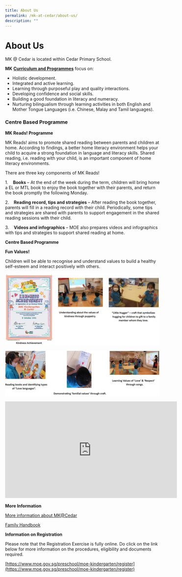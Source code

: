 ```yaml
---
title: About Us
permalink: /mk-at-cedar/about-us/
description: ""
---
```

# **About Us**

MK @ Cedar is located within Cedar Primary School.

**MK** [**Curriculum and Programmes**](https://www.moe.gov.sg/preschool/moe-kindergarten/curriculum) focus on:

*   Holistic development.
*   Integrated and active learning.
*   Learning through purposeful play and quality interactions.
*   Developing confidence and social skills.
*   Building a good foundation in literacy and numeracy.
*   Nurturing bilingualism through learning activities in both English and Mother Tongue Languages (i.e. Chinese, Malay and Tamil languages).

### Centre Based Programme

**MK Reads! Programme**

MK Reads! aims to promote shared reading between parents and children at home. According to findings, a better home literacy environment helps your child to acquire a strong foundation in language and literacy skills. Shared reading, i.e. reading with your child, is an important component of home literacy environments.

There are three key components of MK Reads!

1.    **Books** – At the end of the week during the term, children will bring home a EL or MTL book to enjoy the book together with their parents, and return the book promptly the following Monday.

2.    **Reading record, tips and strategies** – After reading the book together, parents will fill in a reading record with their child. Periodically, some tips and strategies are shared with parents to support engagement in the shared reading sessions with their child.

3.    **Videos and infographics** – MOE also prepares videos and infographics with tips and strategies to support shared reading at home.

**Centre Based Programme**

**Fun Values!**

Children will be able to recognise and understand values to build a healthy self-esteem and interact positively with others.

![](/images/MK.jpg)

![](/images/MK(1).jpg)

<iframe width="560" height="315" src="https://www.youtube.com/embed/9DGKAyyqiXo" title="YouTube video player" frameborder="0" allow="accelerometer; autoplay; clipboard-write; encrypted-media; gyroscope; picture-in-picture" allowfullscreen></iframe>

**More Information**

[More information about MK@Cedar](/files/MKCedar/MKCD%20Information%20for%20Website.pdf)

[Family Handbook](/files/MKCedar/MOE%20Kindergarten_Family%20Handbook.pdf)

**Information on Registration**

Please note that the Registration Exercise is fully online. Do click on the link below for more information on the procedures, eligibility and documents required.

[https://www.moe.gov.sg/preschool/moe-kindergarten/register](https://www.moe.gov.sg/preschool/moe-kindergarten/register)